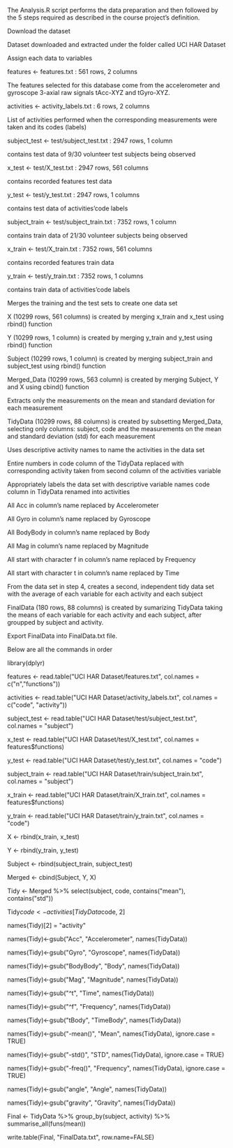 The Analysis.R script performs the data preparation and then followed by the 5 steps required as described in the course project’s definition.

Download the dataset

Dataset downloaded and extracted under the folder called UCI HAR Dataset

Assign each data to variables

features <- features.txt : 561 rows, 2 columns

The features selected for this database come from the accelerometer and gyroscope 3-axial raw signals tAcc-XYZ and tGyro-XYZ.

activities <- activity_labels.txt : 6 rows, 2 columns

List of activities performed when the corresponding measurements were taken and its codes (labels)

subject_test <- test/subject_test.txt : 2947 rows, 1 column

contains test data of 9/30 volunteer test subjects being observed

x_test <- test/X_test.txt : 2947 rows, 561 columns

contains recorded features test data

y_test <- test/y_test.txt : 2947 rows, 1 columns

contains test data of activities’code labels

subject_train <- test/subject_train.txt : 7352 rows, 1 column

contains train data of 21/30 volunteer subjects being observed

x_train <- test/X_train.txt : 7352 rows, 561 columns

contains recorded features train data

y_train <- test/y_train.txt : 7352 rows, 1 columns

contains train data of activities’code labels

Merges the training and the test sets to create one data set

X (10299 rows, 561 columns) is created by merging x_train and x_test using rbind() function

Y (10299 rows, 1 column) is created by merging y_train and y_test using rbind() function

Subject (10299 rows, 1 column) is created by merging subject_train and subject_test using rbind() function

Merged_Data (10299 rows, 563 column) is created by merging Subject, Y and X using cbind() function

Extracts only the measurements on the mean and standard deviation for each measurement

TidyData (10299 rows, 88 columns) is created by subsetting Merged_Data, selecting only columns: subject, code and the measurements on the mean and standard deviation (std) for each measurement

Uses descriptive activity names to name the activities in the data set

Entire numbers in code column of the TidyData replaced with corresponding activity taken from second column of the activities variable

Appropriately labels the data set with descriptive variable names code column in TidyData renamed into activities

All Acc in column’s name replaced by Accelerometer

All Gyro in column’s name replaced by Gyroscope

All BodyBody in column’s name replaced by Body

All Mag in column’s name replaced by Magnitude

All start with character f in column’s name replaced by Frequency

All start with character t in column’s name replaced by Time


From the data set in step 4, creates a second, independent tidy data set with the average of each variable for each activity and each subject

FinalData (180 rows, 88 columns) is created by sumarizing TidyData taking the means of each variable for each activity and each subject, after groupped by subject and activity.

Export FinalData into FinalData.txt file.

Below are all the commands in order


library(dplyr)

features <- read.table("UCI HAR Dataset/features.txt", col.names = c("n","functions"))

activities <- read.table("UCI HAR Dataset/activity_labels.txt", col.names = c("code", "activity"))

subject_test <- read.table("UCI HAR Dataset/test/subject_test.txt", col.names = "subject")

x_test <- read.table("UCI HAR Dataset/test/X_test.txt", col.names = features$functions)

y_test <- read.table("UCI HAR Dataset/test/y_test.txt", col.names = "code")

subject_train <- read.table("UCI HAR Dataset/train/subject_train.txt", col.names = "subject")

x_train <- read.table("UCI HAR Dataset/train/X_train.txt", col.names = features$functions)

y_train <- read.table("UCI HAR Dataset/train/y_train.txt", col.names = "code")

X <- rbind(x_train, x_test)

Y <- rbind(y_train, y_test)

Subject <- rbind(subject_train, subject_test)

Merged <- cbind(Subject, Y, X)

Tidy <- Merged %>% select(subject, code, contains("mean"), contains("std"))

Tidy$code <- activities[TidyData$code, 2]

names(Tidy)[2] = "activity"

names(Tidy)<-gsub("Acc", "Accelerometer", names(TidyData))

names(Tidy)<-gsub("Gyro", "Gyroscope", names(TidyData))

names(Tidy)<-gsub("BodyBody", "Body", names(TidyData))

names(Tidy)<-gsub("Mag", "Magnitude", names(TidyData))

names(Tidy)<-gsub("^t", "Time", names(TidyData))

names(Tidy)<-gsub("^f", "Frequency", names(TidyData))

names(Tidy)<-gsub("tBody", "TimeBody", names(TidyData))

names(Tidy)<-gsub("-mean()", "Mean", names(TidyData), ignore.case = TRUE)

names(Tidy)<-gsub("-std()", "STD", names(TidyData), ignore.case = TRUE)

names(Tidy)<-gsub("-freq()", "Frequency", names(TidyData), ignore.case = TRUE)

names(Tidy)<-gsub("angle", "Angle", names(TidyData))

names(Tidy)<-gsub("gravity", "Gravity", names(TidyData))

Final <- TidyData %>%
    group_by(subject, activity) %>%
    summarise_all(funs(mean))

write.table(Final, "FinalData.txt", row.name=FALSE)
